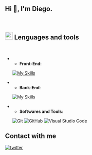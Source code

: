 ## Hi 👋, I'm Diego. 
<br>

## <img src="https://media2.giphy.com/media/QssGEmpkyEOhBCb7e1/giphy.gif?cid=ecf05e47a0n3gi1bfqntqmob8g9aid1oyj2wr3ds3mg700bl&rid=giphy.gif" width ="25"><b> Lenguages and tools</b>
<br>

- - **Front-End**:

   [![My Skills](https://skillicons.dev/icons?i=html,css,boostrap&theme=light)](https://skillicons.dev)

- - **Back-End**:
    
   [![My Skills](https://skillicons.dev/icons?i=javascript,java,nodejs&theme=light)](https://skillicons.dev)
- - **Softwares and Tools**:
  
   ![Git](https://img.shields.io/badge/git-%23F05033.svg?style=for-the-badge&logo=git&logoColor=white)
   ![GitHub](https://img.shields.io/badge/github-%23121011.svg?style=for-the-badge&logo=github&logoColor=white)
   ![Visual Studio Code](https://img.shields.io/badge/Visual%20Studio%20Code-0078d7.svg?style=for-the-badge&logo=visual-studio-code&logoColor=white)
  

## Contact with me

<a href="https://x.com/diiego192" target="_blank">
<img src=https://img.shields.io/badge/twitter-%2300acee.svg?color=1DA1F2&style=for-the-badge&logo=twitter&logoColor=white alt=twitter style="margin-bottom: 5px;" />



